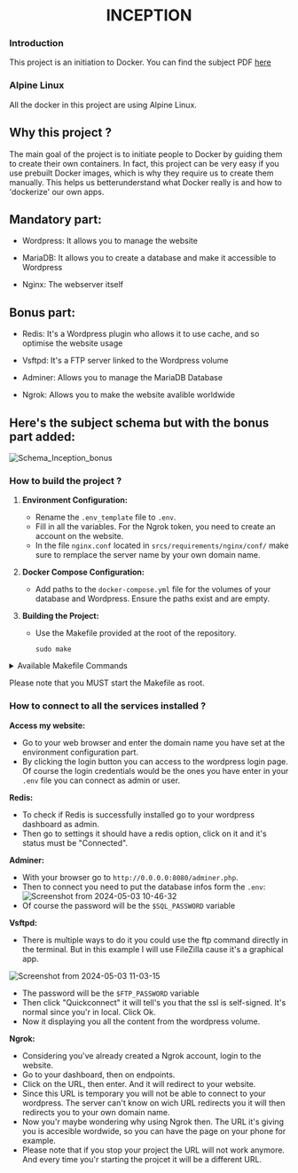 <h1 align="center">
	INCEPTION
</h1>

### Introduction
This project is an initiation to Docker. You can find the subject PDF [here](https://github.com/Omjihn/Inception/files/15198277/Inception_subject.pdf)

### Alpine Linux

All the docker in this project are using Alpine Linux.

## Why this project ?
The main goal of the project is to initiate people to Docker by guiding them to create their own containers. 
In fact, this project can be very easy if you use prebuilt Docker images, which is why they require us to create them manually.
This helps us betterunderstand what Docker really is and how to 'dockerize' our own apps.

## Mandatory part:

- Wordpress: It allows you to manage the website

- MariaDB: It allows you to create a database and make it accessible to Wordpress

- Nginx: The webserver itself

## Bonus part:

- Redis: It's a Wordpress plugin who allows it to use cache, and so optimise the website usage

- Vsftpd: It's a FTP server linked to the Wordpress volume

- Adminer: Allows you to manage the MariaDB Database

- Ngrok: Allows you to make the website avalible worldwide

## Here's the subject schema but with the bonus part added:

![Schema_Inception_bonus](https://github.com/Omjihn/Inception/assets/110061001/26c1c58a-cda5-4d01-99f2-ef8c22c44b47)

### How to build the project ?

1. **Environment Configuration:**
   - Rename the `.env_template` file to `.env`.
   - Fill in all the variables. For the Ngrok token, you need to create an account on the website.
   - In the file `nginx.conf` located in `srcs/requirements/nginx/conf/` make sure to remplace the server name by your own domain name.

2. **Docker Compose Configuration:**
   - Add paths to the `docker-compose.yml` file for the volumes of your database and Wordpress. Ensure the paths exist and are empty.

3. **Building the Project:**
   - Use the Makefile provided at the root of the repository.
   
        ```
        sudo make
        ```

<details>

<summary>Available Makefile Commands</summary>

- `Inception`: Default rule to build and start the project.
- `Inception-logs`: Build and start the containers with real-time logs displayed in your terminal. Press `Ctrl + C` to stop the project.
- `build`: Simply builds the project.
- `start`: Simply starts the project.
- `start-logs`: Simply starts the project with real-time logs displayed in your terminal. Press `Ctrl + C` to stop the project.
- `stop`: Simply stops the project.
- `restart`: Simply stops and start the project.
- `remove`: Stops the project and deletes all previously built images.
- `logs`: Prints all the logs from the project.
- `docker-list`: Prints all Docker images found on the system (not only from the project).
- `re`: Stops the project, removes it, rebuilds it, and starts it again.

</details>

Please note that you MUST start the Makefile as root.

### How to connect to all the services installed ?

**Access my website:**
- Go to your web browser and enter the domain name you have set at the environment configuration part.
- By clicking the login button you can access to the wordpress login page. Of course the login credentials would be the ones you have enter in your `.env` file you can connect as admin or user.

**Redis:**
- To check if Redis is successfully installed go to your wordpress dashboard as admin.
- Then go to settings it should have a redis option, click on it and it's status must be "Connected".

**Adminer:**

- With your browser go to `http://0.0.0.0:8080/adminer.php`.
- Then to connect you need to put the database infos form the `.env`:
![Screenshot from 2024-05-03 10-46-32](https://github.com/Omjihn/Inception/assets/110061001/71897378-699d-4ea6-ae66-2beff5699cf2)
- Of course the password will be the `$SQL_PASSWORD` variable

**Vsftpd:**

- There is multiple ways to do it you could use the ftp command directly in the terminal. But in this example I will use FileZilla cause it's a graphical app.

![Screenshot from 2024-05-03 11-03-15](https://github.com/Omjihn/Inception/assets/110061001/db5ef4ca-9a46-41ce-9cb0-5b92590112d6)

- The password will be the `$FTP_PASSWORD` variable
- Then click "Quickconnect" it will tell's you that the ssl is self-signed. It's normal since you'r in local. Click Ok.
- Now it displaying you all the content from the wordpress volume.

**Ngrok:**

- Considering you've already created a Ngrok account, login to the website.
- Go to your dashboard, then on endpoints.
- Click on the URL, then enter. And it will redirect to your website.
- Since this URL is temporary you will not be able to connect to your wordpress. The server can't know on wich URL redirects you it will then redirects you to your own domain name.
- Now you'r maybe wondering why using Ngrok then. The URL it's giving you is accesible wordwide, so you can have the page on your phone for example.
- Please note that if you stop your project the URL will not work anymore. And every time you'r starting the projcet it will be a different URL.


